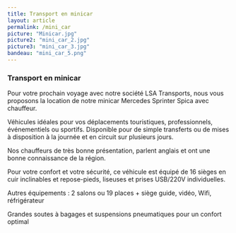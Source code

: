 ```yaml
---
title: Transport en minicar
layout: article
permalink: /mini_car
picture: "Minicar.jpg"
picture2: "mini_car_2.jpg"
picture3: "mini_car_3.jpg"
bandeau: "mini_car_5.png"
---
```


### Transport en minicar

Pour votre prochain voyage avec notre société LSA Transports, nous vous proposons la location de notre minicar Mercedes Sprinter Spica avec chauffeur.

Véhicules idéales pour vos déplacements touristiques, professionnels, événementiels ou sportifs. Disponible pour de simple transferts ou de mises à disposition à la journée et en circuit sur plusieurs jours.

Nos chauffeurs de très bonne présentation, parlent anglais et ont une bonne connaissance de la région.

Pour votre confort et votre sécurité, ce véhicule est équipé de 16 sièges en cuir inclinables et repose-pieds, liseuses et prises USB/220V individuelles.

Autres équipements : 2 salons ou 19 places + siège guide, vidéo, Wifi, réfrigérateur

Grandes soutes à bagages et suspensions pneumatiques pour un confort optimal



